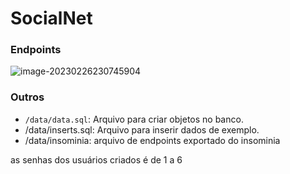 # SocialNet

### Endpoints

![image-20230226230745904](C:\Users\OM\AppData\Roaming\Typora\typora-user-images\image-20230226230745904.png)

### Outros

- `/data/data.sql`: Arquivo para criar objetos no banco.
- /data/inserts.sql: Arquivo para  inserir dados de exemplo.
- /data/insominia: arquivo de endpoints exportado do insominia

as senhas dos usuários criados é de 1 a 6
